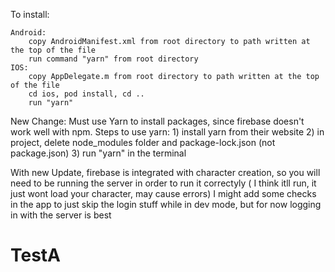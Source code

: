 To install: 

    Android:
        copy AndroidManifest.xml from root directory to path written at the top of the file
        run command "yarn" from root directory
    IOS:
        copy AppDelegate.m from root directory to path written at the top of the file
        cd ios, pod install, cd ..
        run "yarn"

New Change:
    Must use Yarn to install packages, since firebase doesn't work well with npm.
    Steps to use yarn:
        1) install yarn from their website
        2) in project, delete node_modules folder and package-lock.json (not package.json)
        3) run "yarn" in the terminal
        
With new Update, firebase is integrated with character creation, so you will need to be running the server in order to run it   correctyly ( I think itll run, it just wont load your character, may cause errors) I might add some checks in the app to just skip the login stuff while in dev mode, but for now logging in with the server is best
# TestA

